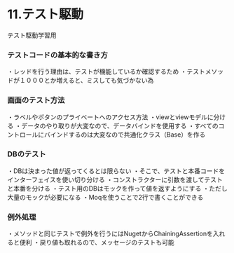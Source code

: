 # 11.テスト駆動
テスト駆動学習用

### テストコードの基本的な書き方
・レッドを行う理由は、テストが機能しているか確認するため
・テストメソッドが１０００とか増えると、ミスしても気づかない為

### 画面のテスト方法
・ラベルやボタンのプライベートへのアクセス方法
・viewとviewモデルに分ける
・データのやり取りが大変なので、データバインドを使用する
・すべてのコントロールにバインドするのは大変なので共通化クラス（Base）を作る

### DBのテスト
・DBは決まった値が返ってくるとは限らない
・そこで、テストと本番コードをインターフェイスを使い切り分ける
・コンストラクターに引数を渡してテストと本番を分ける
・テスト用のDBはモックを作って値を返すようにする
・ただし大量のモックが必要になる
・Moqを使うことで2行で書くことができる

### 例外処理
・メソッドと同じテストで例外を行うにはNugetからChainingAssertionを入れると便利
・戻り値も取れるので、メッセージのテストも可能

